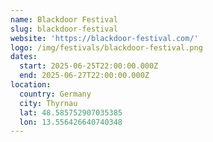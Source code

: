 ```yaml
---
name: Blackdoor Festival
slug: blackdoor-festival
website: 'https://blackdoor-festival.com/'
logo: /img/festivals/blackdoor-festival.png
dates:
  start: 2025-06-25T22:00:00.000Z
  end: 2025-06-27T22:00:00.000Z
location:
  country: Germany
  city: Thyrnau
  lat: 48.585752907035385
  lon: 13.556426640740348
---
```


